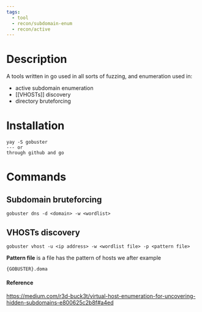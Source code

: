 ```yaml
---
tags:
  - tool
  - recon/subdomain-enum
  - recon/active
---
```

# Description
A tools written in go used in all sorts of fuzzing, and enumeration
used in:
- active subdomain enumeration
- [[VHOSTs]] discovery
- directory bruteforcing

# Installation
```
yay -S gobuster
--- or
through github and go
```

# Commands
## Subdomain bruteforcing
```
gobuster dns -d <domain> -w <wordlist>
```
## VHOSTs discovery
```
gobuster vhost -u <ip address> -w <wordlist file> -p <pattern file>
```
**Pattern file** is a file has the pattern of hosts we after example
```
{GOBUSTER}.doma
```
#### Reference
https://medium.com/r3d-buck3t/virtual-host-enumeration-for-uncovering-hidden-subdomains-e800625c2b8f#a4ed